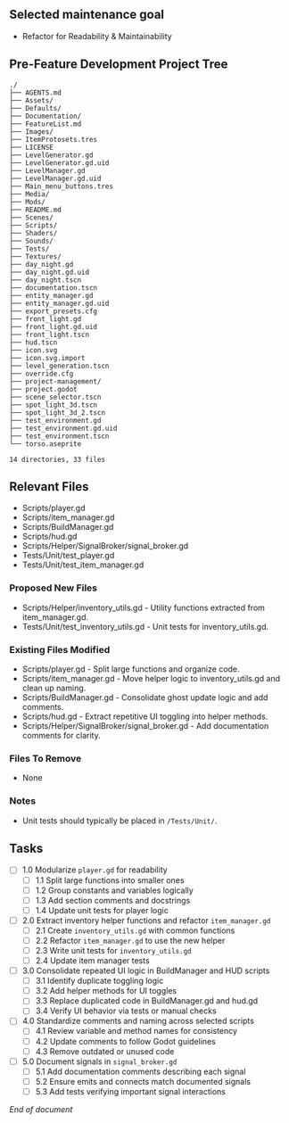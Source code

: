 ## Selected maintenance goal
- Refactor for Readability & Maintainability

## Pre-Feature Development Project Tree
```
./
├── AGENTS.md
├── Assets/
├── Defaults/
├── Documentation/
├── FeatureList.md
├── Images/
├── ItemProtosets.tres
├── LICENSE
├── LevelGenerator.gd
├── LevelGenerator.gd.uid
├── LevelManager.gd
├── LevelManager.gd.uid
├── Main_menu_buttons.tres
├── Media/
├── Mods/
├── README.md
├── Scenes/
├── Scripts/
├── Shaders/
├── Sounds/
├── Tests/
├── Textures/
├── day_night.gd
├── day_night.gd.uid
├── day_night.tscn
├── documentation.tscn
├── entity_manager.gd
├── entity_manager.gd.uid
├── export_presets.cfg
├── front_light.gd
├── front_light.gd.uid
├── front_light.tscn
├── hud.tscn
├── icon.svg
├── icon.svg.import
├── level_generation.tscn
├── override.cfg
├── project-management/
├── project.godot
├── scene_selector.tscn
├── spot_light_3d.tscn
├── spot_light_3d_2.tscn
├── test_environment.gd
├── test_environment.gd.uid
├── test_environment.tscn
└── torso.aseprite

14 directories, 33 files
```
## Relevant Files
- Scripts/player.gd
- Scripts/item_manager.gd
- Scripts/BuildManager.gd
- Scripts/hud.gd
- Scripts/Helper/SignalBroker/signal_broker.gd
- Tests/Unit/test_player.gd
- Tests/Unit/test_item_manager.gd

### Proposed New Files
- Scripts/Helper/inventory_utils.gd - Utility functions extracted from item_manager.gd.
- Tests/Unit/test_inventory_utils.gd - Unit tests for inventory_utils.gd.

### Existing Files Modified
- Scripts/player.gd - Split large functions and organize code.
- Scripts/item_manager.gd - Move helper logic to inventory_utils.gd and clean up naming.
- Scripts/BuildManager.gd - Consolidate ghost update logic and add comments.
- Scripts/hud.gd - Extract repetitive UI toggling into helper methods.
- Scripts/Helper/SignalBroker/signal_broker.gd - Add documentation comments for clarity.

### Files To Remove
- None

### Notes
- Unit tests should typically be placed in `/Tests/Unit/`.

## Tasks
- [ ] 1.0 Modularize `player.gd` for readability
    - [ ] 1.1 Split large functions into smaller ones
    - [ ] 1.2 Group constants and variables logically
    - [ ] 1.3 Add section comments and docstrings
    - [ ] 1.4 Update unit tests for player logic
- [ ] 2.0 Extract inventory helper functions and refactor `item_manager.gd`
    - [ ] 2.1 Create `inventory_utils.gd` with common functions
    - [ ] 2.2 Refactor `item_manager.gd` to use the new helper
    - [ ] 2.3 Write unit tests for `inventory_utils.gd`
    - [ ] 2.4 Update item manager tests
- [ ] 3.0 Consolidate repeated UI logic in BuildManager and HUD scripts
    - [ ] 3.1 Identify duplicate toggling logic
    - [ ] 3.2 Add helper methods for UI toggles
    - [ ] 3.3 Replace duplicated code in BuildManager.gd and hud.gd
    - [ ] 3.4 Verify UI behavior via tests or manual checks
- [ ] 4.0 Standardize comments and naming across selected scripts
    - [ ] 4.1 Review variable and method names for consistency
    - [ ] 4.2 Update comments to follow Godot guidelines
    - [ ] 4.3 Remove outdated or unused code
- [ ] 5.0 Document signals in `signal_broker.gd`
    - [ ] 5.1 Add documentation comments describing each signal
    - [ ] 5.2 Ensure emits and connects match documented signals
    - [ ] 5.3 Add tests verifying important signal interactions

*End of document*
